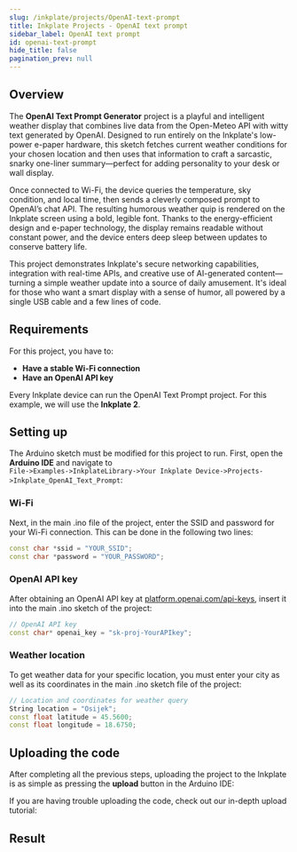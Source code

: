 ```yaml
---  
slug: /inkplate/projects/OpenAI-text-prompt  
title: Inkplate Projects - OpenAI text prompt
sidebar_label: OpenAI text prompt  
id: openai-text-prompt 
hide_title: false  
pagination_prev: null  
---
```


## Overview

<CenteredImage src="/img/openai-text-prompt/showcase.jpg" alt="Google Calendar Showcase"  width="100%"/>

The **OpenAI Text Prompt Generator** project is a playful and intelligent weather display that combines live data from the Open-Meteo API with witty text generated by OpenAI. Designed to run entirely on the Inkplate's low-power e-paper hardware, this sketch fetches current weather conditions for your chosen location and then uses that information to craft a sarcastic, snarky one-liner summary—perfect for adding personality to your desk or wall display.

Once connected to Wi-Fi, the device queries the temperature, sky condition, and local time, then sends a cleverly composed prompt to OpenAI’s chat API. The resulting humorous weather quip is rendered on the Inkplate screen using a bold, legible font. Thanks to the energy-efficient design and e-paper technology, the display remains readable without constant power, and the device enters deep sleep between updates to conserve battery life.

This project demonstrates Inkplate's secure networking capabilities, integration with real-time APIs, and creative use of AI-generated content—turning a simple weather update into a source of daily amusement. It's ideal for those who want a smart display with a sense of humor, all powered by a single USB cable and a few lines of code.

## Requirements

For this project, you have to:
- **Have a stable Wi-Fi connection**
- **Have an OpenAI API key**

Every Inkplate device can run the OpenAI Text Prompt project. For this example, we will use the **Inkplate 2**.

## Setting up

The Arduino sketch must be modified for this project to run. First, open the **Arduino IDE** and navigate to  
`File->Examples->InkplateLibrary->Your Inkplate Device->Projects->Inkplate_OpenAI_Text_Prompt`:

<CenteredImage src="/img/openai-text-prompt/arduino_directions.png" alt="Arduino sketch path directions"  width="100%" />

### Wi-Fi

Next, in the main .ino file of the project, enter the SSID and password for your Wi-Fi connection. This can be done in the following two lines:

```cpp
const char *ssid = "YOUR_SSID";
const char *password = "YOUR_PASSWORD";
```

### OpenAI API key

After obtaining an OpenAI API key at [platform.openai.com/api-keys](https://platform.openai.com/api-keys), insert it into the main .ino sketch of the project:

```cpp
// OpenAI API key
const char* openai_key = "sk-proj-YourAPIkey"; 
```

### Weather location

To get weather data for your specific location, you must enter your city as well as its coordinates in the main .ino sketch file of the project:

```cpp
// Location and coordinates for weather query
String location = "Osijek";
const float latitude = 45.5600;
const float longitude = 18.6750;
```

## Uploading the code

After completing all the previous steps, uploading the project to the Inkplate is as simple as pressing the **upload** button in the Arduino IDE:

<CenteredImage src="/img/openai-text-prompt/upload.png" alt="Arduino upload button" width="80%" />

If you are having trouble uploading the code, check out our in-depth upload tutorial:

<QuickLink  
  title="Quick start guide"  
  description="A full, comprehensive tutorial on how to fully set up and upload code to the Inkplate for the first time"  
  url="/documentation/inkplate/2/quick-start-guide"  
/>

## Result